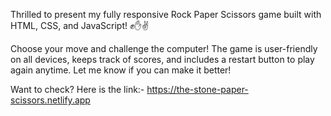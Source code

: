 Thrilled to present my fully responsive Rock Paper Scissors game built with HTML, CSS, and JavaScript! ✊✋✌️

Choose your move and challenge the computer! The game is user-friendly on all devices, keeps track of scores,
and includes a restart button to play again anytime. Let me know if you can make it better!

Want to check? Here is the link:- https://the-stone-paper-scissors.netlify.app
